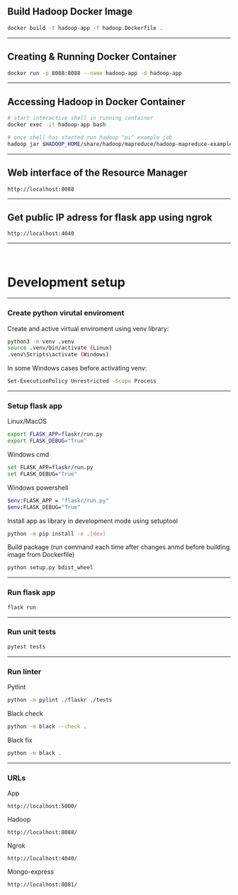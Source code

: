 ## Build Hadoop Docker Image

```sh
docker build -t hadoop-app -f hadoop.Dockerfile .
```

<hr />

## Creating & Running Docker Container

```sh
docker run -p 8088:8088 --name hadoop-app -d hadoop-app
```

<hr />

## Accessing Hadoop in Docker Container

```sh
# start interactive shell in running container
docker exec -it hadoop-app bash

# once shell has started run hadoop "pi" example job
hadoop jar $HADOOP_HOME/share/hadoop/mapreduce/hadoop-mapreduce-examples-3.3.4.jar pi 10 100
```

<hr />

## Web interface of the Resource Manager

```text
http://localhost:8088
```

<hr />

## Get public IP adress for flask app using ngrok

```text
http://localhost:4040
```

<hr />
<br />

# Development setup

<hr />

### Create python virutal enviroment

Create and active virtual enviroment using venv library:

```sh
python3 -m venv .venv
source .venv/bin/activate (Linux)
.venv\Scripts\activate (Windows)
```

In some Windows cases before activating venv:

```sh
Set-ExecutionPolicy Unrestricted -Scope Process
```

<hr />

### Setup flask app

Linux/MacOS

```sh
export FLASK_APP=flaskr/run.py
export FLASK_DEBUG="True"
```

Windows cmd

```sh
set FLASK_APP=flaskr/run.py
set FLASK_DEBUG="True"
```

Windows powershell

```sh
$env:FLASK_APP = "flaskr/run.py"
$env:FLASK_DEBUG="True"
```

Install app as library in development mode using setuptool

```sh
python -m pip install -e .[dev]
```

Build package (run command each time after changes anmd before building image from Dockerfile)

```sh
python setup.py bdist_wheel
```

<hr />

### Run flask app

```sh
flask run
```

<hr />

### Run unit tests

```sh
pytest tests
```

<hr />

### Run linter

Pytlint

```sh
python -m pylint ./flaskr ./tests
```

Black check

```sh
python -m black --check .
```

Black fix

```sh
python -m black .
```

<hr />

### URLs

App

```text
http://localhost:5000/
```

Hadoop

```text
http://localhost:8088/
```

Ngrok

```text
http://localhost:4040/
```

Mongo-express

```text
http://localhost:8081/
```
